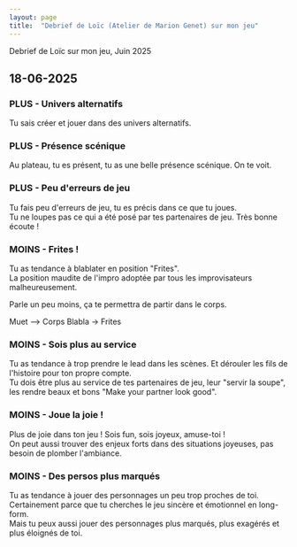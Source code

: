 ```yaml
---
layout: page
title:  "Debrief de Loïc (Atelier de Marion Genet) sur mon jeu"
---
```


Debrief de Loïc sur mon jeu, Juin 2025

## 18-06-2025

### PLUS - Univers alternatifs
Tu sais créer et jouer dans des univers alternatifs.

### PLUS - Présence scénique
Au plateau, tu es présent, tu as une belle présence scénique. On te voit.

### PLUS - Peu d'erreurs de jeu
Tu fais peu d'erreurs de jeu, tu es précis dans ce que tu joues.  
Tu ne loupes pas ce qui a été posé par tes partenaires de jeu. Très bonne écoute !

### MOINS - Frites !
Tu as tendance à blablater en position "Frites".  
La position maudite de l'impro adoptée par tous les improvisateurs malheureusement.

Parle un peu moins, ça te permettra de partir dans le corps.  

Muet --> Corps
Blabla -> Frites

### MOINS - Sois plus au service
Tu as tendance à trop prendre le lead dans les scènes. Et dérouler les fils de l'histoire pour ton propre compte.  
Tu dois être plus au service de tes partenaires de jeu, leur "servir la soupe", les rendre beaux et bons "Make your partner look good".

### MOINS - Joue la joie !
Plus de joie dans ton jeu ! Sois fun, sois joyeux, amuse-toi !  
On peut aussi trouver des enjeux forts dans des situations joyeuses, pas besoin de plomber l'ambiance.

### MOINS - Des persos plus marqués
Tu as tendance à jouer des personnages un peu trop proches de toi.  
Certainement parce que tu cherches le jeu sincère et émotionnel en long-form.  
Mais tu peux aussi jouer des personnages plus marqués, plus exagérés et plus éloignés de toi.

